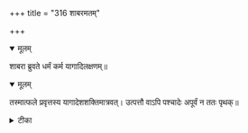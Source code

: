 +++
title = "316 शाबरमतम्"

+++


<details open><summary>मूलम्</summary>

शाबरा ब्रुवते धर्मं कर्म यागादिलक्षणम्॥
</details>



<details open><summary>मूलम्</summary>

तस्मात्फले प्रवृत्तस्य यागादेशशक्तिमात्रवत्। उत्पत्तौ वाऽपि पश्चादेः अपूर्वं न ततः पृथक्॥
</details>



<details><summary>टीका</summary>

श्लोक.[107]
</details>

